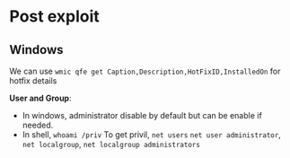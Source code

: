 # Post exploit

## Windows

We can use `wmic qfe get Caption,Description,HotFixID,InstalledOn` for hotfix details 

**User and Group**:
- In windows, administrator disable by default but can be enable if needed.
- In shell, `whoami /priv` To get privil, `net users` `net user administrator`, `net localgroup`, `net localgroup administrators`